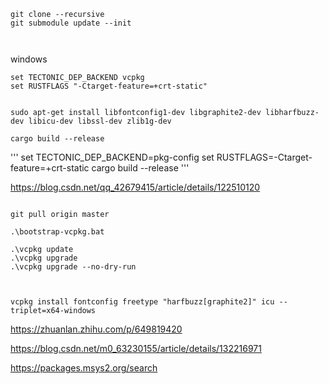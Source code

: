 
```
git clone --recursive 
git submodule update --init



```

windows
```
set TECTONIC_DEP_BACKEND vcpkg
set RUSTFLAGS "-Ctarget-feature=+crt-static"


sudo apt-get install libfontconfig1-dev libgraphite2-dev libharfbuzz-dev libicu-dev libssl-dev zlib1g-dev

cargo build --release
```

'''
set TECTONIC_DEP_BACKEND=pkg-config
set RUSTFLAGS=-Ctarget-feature=+crt-static
cargo build --release
'''

https://blog.csdn.net/qq_42679415/article/details/122510120

```

git pull origin master

.\bootstrap-vcpkg.bat

.\vcpkg update
.\vcpkg upgrade
.\vcpkg upgrade --no-dry-run



vcpkg install fontconfig freetype "harfbuzz[graphite2]" icu --triplet=x64-windows
```


https://zhuanlan.zhihu.com/p/649819420

https://blog.csdn.net/m0_63230155/article/details/132216971

https://packages.msys2.org/search
